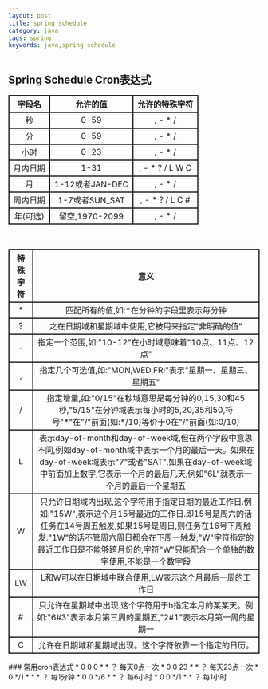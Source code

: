 ```yaml
---
layout: post
title: spring schedule
category: java
tags: spring
keywords: java,spring schedule
---    
```

<style>
tr td,th{
    border:2px solid;
    text-align:center;
}
.mt{
    border-collapse:collapse;
}
</style>
## Spring Schedule Cron表达式
<table class="mt" width="900">
    <tr>
        <th>字段名</th>
        <th>允许的值</th>
        <th>允许的特殊字符</th>
    </tr>
    <tr align="center">
        <td>秒</td>
        <td>0-59</td>
        <td>, - * /</td>
    </tr>
    <tr align="center">
        <td>分</td>
        <td>0-59</td>
        <td>, - * /</td>
    </tr>
    <tr align="center">
        <td>小时</td>
        <td>0-23</td>
        <td>, - * /</td>
    </tr>
    <tr align="center">
        <td>月内日期</td>
        <td>1-31</td>
        <td>, - * ? / L W C</td>
    </tr>
    <tr align="center">
        <td>月</td>
        <td>1-12或者JAN-DEC</td>
        <td>, - * /</td>
    </tr>
    <tr align="center">
        <td>周内日期</td>
        <td>1-7或者SUN_SAT</td>
        <td>, - * ? / L C #</td>
    </tr>
    <tr align="center">
        <td>年(可选)</td>
        <td>留空,1970-2099</td>
        <td>, - * /</td>
    </tr>
</table>
<br>
<table class="mt" width="900">
    <tr>
        <th>特殊字符</th>
        <th>意义</th>
    </tr>
    <tr>
        <td>*</td>
        <td>匹配所有的值,如:*在分钟的字段里表示每分钟</td>
    </tr>
    <tr>
        <td>?</td>
        <td>之在日期域和星期域中使用,它被用来指定"非明确的值"</td>
    </tr>
    <tr>
        <td>-</td>
        <td>指定一个范围,如:"10-12"在小时域意味着"10点、11点、12点"</td>
    </tr>
    <tr>
        <td>,</td>
        <td>指定几个可选值,如:"MON,WED,FRI"表示"星期一、星期三、星期五"</td>
    </tr>
    <tr>
        <td>/</td>
        <td>指定增量,如:"0/15"在秒域意思是每分钟的0,15,30和45秒,"5/15"在分钟域表示每小时的5,20,35和50,符号"*"在"/"前面(如:*/10)等价于0在"/"前面(如:0/10)</td>
    </tr>
    <tr>
        <td>L</td>
        <td>表示day-of-month和day-of-week域,但在两个字段中意思不同,例如day-of-month域中表示一个月的最后一天。如果在day-of-week域表示"7"或者"SAT",如果在day-of-week域中前面加上数字,它表示一个月的最后几天,例如"6L"就表示一个月的最后一个星期五</td>
    </tr>
    <tr>
        <td>W</td>
        <td>只允许日期域内出现,这个字符用于指定日期的最近工作日.例如:"15W",表示这个月15号最近的工作日.即15号是周六的话任务在14号周五触发,如果15号是周日,则任务在16号下周触发."1W"的话不管周六周日都会在下周一触发,"W"字符指定的最近工作日是不能够跨月份的,字符"W"只能配合一个单独的数字使用,不能是一个数字段</td>
    </tr>
    <tr>
        <td>LW</td>
        <td>L和W可以在日期域中联合使用,LW表示这个月最后一周的工作日</td>
    </tr>
    <tr>
        <td>#</td>
        <td>只允许在星期域中出现.这个字符用于h指定本月的某某天。例如:"6#3"表示本月第三周的星期五,"2#1"表示本月第一周的星期一</td>
    </tr>
    <tr>
        <td>C</td>
        <td>允许在日期域和星期域出现。这个字符依靠一个指定的日历。</td>
    </tr>
</table>
### 常用cron表达式
* 0 0 0 * * ？          每天0点一次
* 0 0 23 * * ？         每天23点一次
* 0 */1 * * * ？        每1分钟
* 0 0 */6 * * ？        每6小时
* 0 0 */1 * * ？        每1小时



